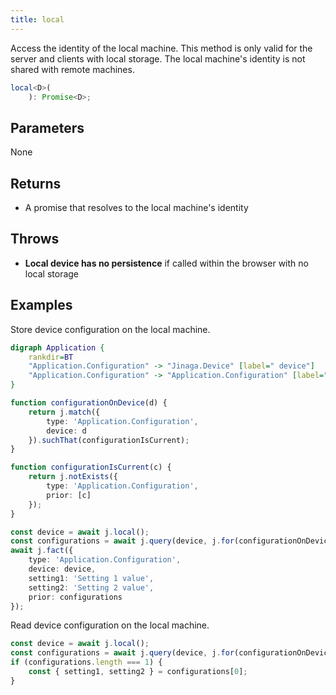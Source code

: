 ```yaml
---
title: local
---
```


Access the identity of the local machine.
This method is only valid for the server and clients with local storage.
The local machine's identity is not shared with remote machines.

```typescript
local<D>(
    ): Promise<D>;
```

## Parameters

None

## Returns

* A promise that resolves to the local machine's identity

## Throws

* **Local device has no persistence** if called within the browser with no local storage

## Examples

Store device configuration on the local machine.

```dot
digraph Application {
    rankdir=BT
    "Application.Configuration" -> "Jinaga.Device" [label=" device"]
    "Application.Configuration" -> "Application.Configuration" [label=" * prior" color=red]
}
```

```typescript
function configurationOnDevice(d) {
    return j.match({
        type: 'Application.Configuration',
        device: d
    }).suchThat(configurationIsCurrent);
}

function configurationIsCurrent(c) {
    return j.notExists({
        type: 'Application.Configuration',
        prior: [c]
    });
}

const device = await j.local();
const configurations = await j.query(device, j.for(configurationOnDevice));
await j.fact({
    type: 'Application.Configuration',
    device: device,
    setting1: 'Setting 1 value',
    setting2: 'Setting 2 value',
    prior: configurations
});
```

Read device configuration on the local machine.

```typescript
const device = await j.local();
const configurations = await j.query(device, j.for(configurationOnDevice));
if (configurations.length === 1) {
    const { setting1, setting2 } = configurations[0];
}
```